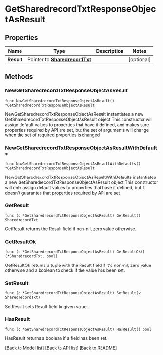 # GetSharedrecordTxtResponseObjectAsResult

## Properties

Name | Type | Description | Notes
------------ | ------------- | ------------- | -------------
**Result** | Pointer to [**SharedrecordTxt**](SharedrecordTxt.md) |  | [optional] 

## Methods

### NewGetSharedrecordTxtResponseObjectAsResult

`func NewGetSharedrecordTxtResponseObjectAsResult() *GetSharedrecordTxtResponseObjectAsResult`

NewGetSharedrecordTxtResponseObjectAsResult instantiates a new GetSharedrecordTxtResponseObjectAsResult object
This constructor will assign default values to properties that have it defined,
and makes sure properties required by API are set, but the set of arguments
will change when the set of required properties is changed

### NewGetSharedrecordTxtResponseObjectAsResultWithDefaults

`func NewGetSharedrecordTxtResponseObjectAsResultWithDefaults() *GetSharedrecordTxtResponseObjectAsResult`

NewGetSharedrecordTxtResponseObjectAsResultWithDefaults instantiates a new GetSharedrecordTxtResponseObjectAsResult object
This constructor will only assign default values to properties that have it defined,
but it doesn't guarantee that properties required by API are set

### GetResult

`func (o *GetSharedrecordTxtResponseObjectAsResult) GetResult() SharedrecordTxt`

GetResult returns the Result field if non-nil, zero value otherwise.

### GetResultOk

`func (o *GetSharedrecordTxtResponseObjectAsResult) GetResultOk() (*SharedrecordTxt, bool)`

GetResultOk returns a tuple with the Result field if it's non-nil, zero value otherwise
and a boolean to check if the value has been set.

### SetResult

`func (o *GetSharedrecordTxtResponseObjectAsResult) SetResult(v SharedrecordTxt)`

SetResult sets Result field to given value.

### HasResult

`func (o *GetSharedrecordTxtResponseObjectAsResult) HasResult() bool`

HasResult returns a boolean if a field has been set.


[[Back to Model list]](../README.md#documentation-for-models) [[Back to API list]](../README.md#documentation-for-api-endpoints) [[Back to README]](../README.md)


